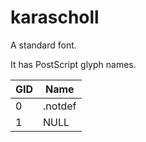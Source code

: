 # karascholl


A standard font.

It has PostScript glyph names.

**GID** | **Name**
--- | ---
0 | .notdef
1 | NULL
